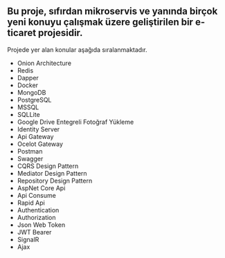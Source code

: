 <h2>Bu proje, sıfırdan mikroservis ve yanında birçok yeni konuyu çalışmak üzere geliştirilen bir e-ticaret projesidir. </h2>
<p>Projede yer alan konular aşağıda sıralanmaktadır.</p>

- Onion Architecture
- Redis
- Dapper
- Docker
- MongoDB
- PostgreSQL
- MSSQL
- SQLLite
- Google Drive Entegreli Fotoğraf Yükleme
- Identity Server
- Api Gateway
- Ocelot Gateway
- Postman
- Swagger
- CQRS Design Pattern
- Mediator Design Pattern
- Repository Design Pattern
- AspNet Core Api
- Api Consume
- Rapid Api
- Authentication
- Authorization
- Json Web Token
- JWT Bearer
- SignalR
- Ajax
